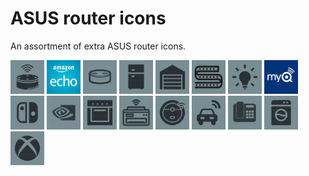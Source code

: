 # ASUS router icons

An assortment of extra ASUS router icons.

<img src="amazon_echo_dot-2.png" width="54">
<img src="amazon_echo_dot-color.png" width="54">
<img src="amazon_echo_dot.png" width="54">
<img src="fridge.png" width="54">
<img src="garage.png" width="54">
<img src="led_strip.png" width="54">
<img src="light_bulb.png" width="54">
<img src="myq-color.jpg" width="54">
<img src="nintendo_switch.png" width="54">
<img src="nvidia.png" width="54">
<img src="oven.png" width="54">
<img src="printer.png" width="54">
<img src="vacuum_robot.png" width="54">
<img src="vehicle.png" width="54">
<img src="voip.png" width="54">
<img src="washing_machine.png" width="54">
<img src="xbox.png" width="54">
